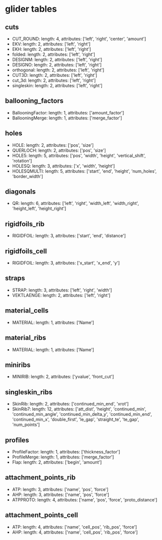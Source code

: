 # glider tables

## cuts

- CUT_ROUND: length: 4, attributes: ['left', 'right', 'center', 'amount'] 
- EKV: length: 2, attributes: ['left', 'right'] 
- EKH: length: 2, attributes: ['left', 'right'] 
- folded: length: 2, attributes: ['left', 'right'] 
- DESIGNM: length: 2, attributes: ['left', 'right'] 
- DESIGNO: length: 2, attributes: ['left', 'right'] 
- orthogonal: length: 2, attributes: ['left', 'right'] 
- CUT3D: length: 2, attributes: ['left', 'right'] 
- cut_3d: length: 2, attributes: ['left', 'right'] 
- singleskin: length: 2, attributes: ['left', 'right'] 


## ballooning_factors

- BallooningFactor: length: 1, attributes: ['amount_factor'] 
- BallooningMerge: length: 1, attributes: ['merge_factor'] 


## holes

- HOLE: length: 2, attributes: ['pos', 'size'] 
- QUERLOCH: length: 2, attributes: ['pos', 'size'] 
- HOLE5: length: 5, attributes: ['pos', 'width', 'height', 'vertical_shift', 'rotation'] 
- HOLESQ: length: 3, attributes: ['x', 'width', 'height'] 
- HOLESQMULTI: length: 5, attributes: ['start', 'end', 'height', 'num_holes', 'border_width'] 


## diagonals

- QR: length: 6, attributes: ['left', 'right', 'width_left', 'width_right', 'height_left', 'height_right'] 


## rigidfoils_rib

- RIGIDFOIL: length: 3, attributes: ['start', 'end', 'distance'] 


## rigidfoils_cell

- RIGIDFOIL: length: 3, attributes: ['x_start', 'x_end', 'y'] 


## straps

- STRAP: length: 3, attributes: ['left', 'right', 'width'] 
- VEKTLAENGE: length: 2, attributes: ['left', 'right'] 


## material_cells

- MATERIAL: length: 1, attributes: ['Name'] 


## material_ribs

- MATERIAL: length: 1, attributes: ['Name'] 


## miniribs

- MINIRIB: length: 2, attributes: ['yvalue', 'front_cut'] 


## singleskin_ribs

- SkinRib: length: 2, attributes: ['continued_min_end', 'xrot'] 
- SkinRib7: length: 12, attributes: ['att_dist', 'height', 'continued_min', 'continued_min_angle', 'continued_min_delta_y', 'continued_min_end', 'continued_min_x', 'double_first', 'le_gap', 'straight_te', 'te_gap', 'num_points'] 


## profiles

- ProfileFactor: length: 1, attributes: ['thickness_factor'] 
- ProfileMerge: length: 1, attributes: ['merge_factor'] 
- Flap: length: 2, attributes: ['begin', 'amount'] 


## attachment_points_rib

- ATP: length: 3, attributes: ['name', 'pos', 'force'] 
- AHP: length: 3, attributes: ['name', 'pos', 'force'] 
- ATPPROTO: length: 4, attributes: ['name', 'pos', 'force', 'proto_distance'] 


## attachment_points_cell

- ATP: length: 4, attributes: ['name', 'cell_pos', 'rib_pos', 'force'] 
- AHP: length: 4, attributes: ['name', 'cell_pos', 'rib_pos', 'force'] 



